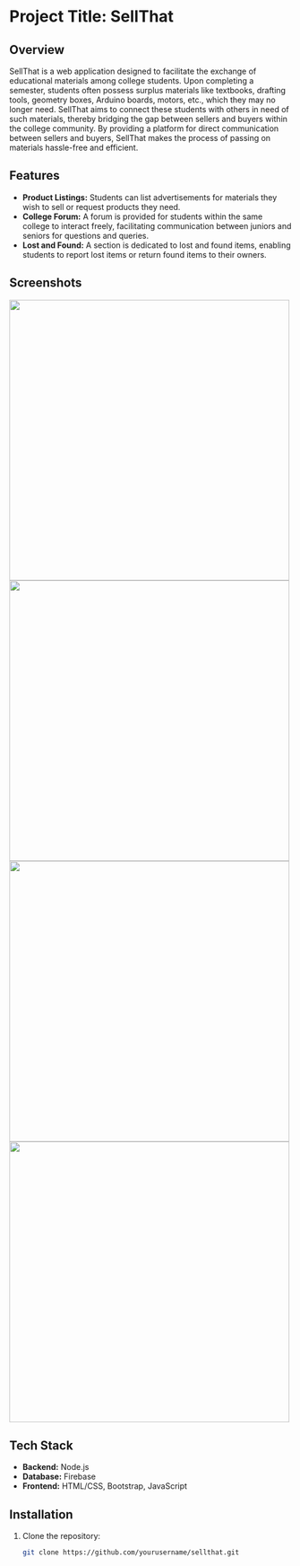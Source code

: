 # Project Title: SellThat

## Overview

SellThat is a web application designed to facilitate the exchange of educational materials among college students. Upon completing a semester, students often possess surplus materials like textbooks, drafting tools, geometry boxes, Arduino boards, motors, etc., which they may no longer need. SellThat aims to connect these students with others in need of such materials, thereby bridging the gap between sellers and buyers within the college community. By providing a platform for direct communication between sellers and buyers, SellThat makes the process of passing on materials hassle-free and efficient.

## Features

- **Product Listings:** Students can list advertisements for materials they wish to sell or request products they need.
- **College Forum:** A forum is provided for students within the same college to interact freely, facilitating communication between juniors and seniors for questions and queries.
- **Lost and Found:** A section is dedicated to lost and found items, enabling students to report lost items or return found items to their owners.

## Screenshots

<img src="https://github.com/nirmaljoji/Sell-That/assets/40449660/01846aa4-3799-4639-a832-bb0f4312ee25" width="500" />
<img src="https://github.com/nirmaljoji/Sell-That/assets/40449660/91b301f5-919a-40ab-b146-7d6eca3e8d2b" width="500" />
<img src="https://github.com/nirmaljoji/Sell-That/assets/40449660/1db9d37e-eeec-4bd0-a70b-675ec98254db" width="500" />
<img src="https://github.com/nirmaljoji/Sell-That/assets/40449660/326e85e3-7377-4f81-bcbd-922863f345b9" width="500" />


## Tech Stack

- **Backend:** Node.js
- **Database:** Firebase
- **Frontend:** HTML/CSS, Bootstrap, JavaScript

## Installation

1. Clone the repository:

   ```bash
   git clone https://github.com/yourusername/sellthat.git
